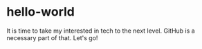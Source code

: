 # hello-world

It is time to take my interested in tech to the next level. GitHub is a necessary part of that.
Let's go!

